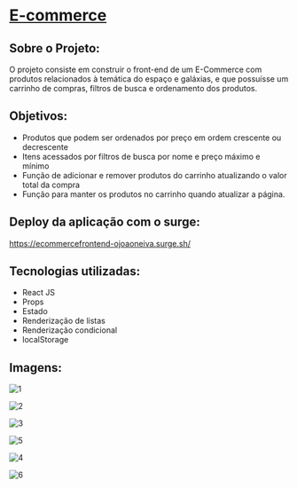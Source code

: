 # [E-commerce](https://ecommercefrontend-ojoaoneiva.surge.sh/)

## Sobre o Projeto:
O projeto consiste em construir o front-end de um E-Commerce com produtos relacionados à temática do espaço e galáxias, e que possuísse um carrinho de compras, filtros de busca e ordenamento dos produtos.

## Objetivos:
- Produtos que podem ser ordenados por preço em ordem crescente ou decrescente
- Itens acessados por filtros de busca por nome e preço máximo e mínimo
- Função de adicionar e remover produtos do carrinho atualizando o valor total da compra
- Função para manter os produtos no carrinho quando atualizar a página.

## Deploy da aplicação com o surge:
https://ecommercefrontend-ojoaoneiva.surge.sh/

## Tecnologias utilizadas:
- React JS
- Props
- Estado
- Renderização de listas
- Renderização condicional
- localStorage

## Imagens:

![1](https://github.com/ojoaoneiva/projeto-frontendreact/assets/122841627/7f1b879d-fe32-4005-9c93-3e3ac57de207)

![2](https://github.com/ojoaoneiva/projeto-frontendreact/assets/122841627/a20d1297-f1f7-4f18-bdb7-57e166f03e7d)

![3](https://github.com/ojoaoneiva/projeto-frontendreact/assets/122841627/98330ea0-feed-4ddc-b5a1-1c810ad9cba8)

![5](https://github.com/ojoaoneiva/projeto-frontendreact/assets/122841627/b91949dd-265b-4e34-bdd7-8ff196e016b1)

![4](https://github.com/ojoaoneiva/projeto-frontendreact/assets/122841627/65e1984e-20f1-4b06-a594-36fdbaf285c3)

![6](https://github.com/ojoaoneiva/projeto-frontendreact/assets/122841627/7af3a578-c5b4-45bd-a3f4-38545aac77ae)
